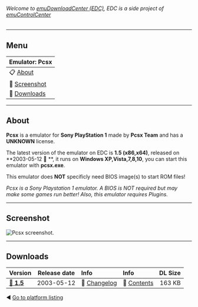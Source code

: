 ###### Welcome to [emuDownloadCenter (EDC)](https://github.com/PhoenixInteractiveNL/emuDownloadCenter/wiki/), EDC is a side project of [emuControlCenter](https://github.com/PhoenixInteractiveNL/emuControlCenter/wiki/)
***
## Menu
| **Emulator: Pcsx** |
|:---------|
| :clipboard: [About](#about) |
| :sunrise: [Screenshot](#screenshot) |
| :floppy_disk: [Downloads](#downloads) |
***
## About
**Pcsx** is a emulator for **Sony PlayStation 1** made by **Pcsx Team** and has a **UNKNOWN** license.

The latest version of the emulator on EDC is **1.5 (x86,x64)**, released on **2003-05-12 :triangular_flag_on_post: **, it runs on **Windows XP,Vista,7,8,10**, you can start this emulator with **pcsx.exe**.

This emulator does **NOT** specificly need BIOS image(s) to start ROM files!

_Pcsx is a Sony Playstation 1 emulator. A BIOS is NOT required but may make some games run better! Also, this emulator requires Plugins._
***
## Screenshot
![](https://raw.githubusercontent.com/PhoenixInteractiveNL/emuDownloadCenter/master/hooks/pcsx/screen.jpg "Pcsx screenshot.")
***
## Downloads
| Version  | Release date  | Info       | Info       | DL Size    |
|:---------|:-------------:|:-----------|:-----------|-----------:|
| [:floppy_disk: **1.5**](https://github.com/PhoenixInteractiveNL/edc-repo0005/raw/master/pcsx/1.5.7z) | 2003-05-12 | :page_facing_up: [Changelog](https://github.com/PhoenixInteractiveNL/edc-repo0005/blob/master/pcsx/1.5_changelog.txt) | :mag_right: [Contents](https://github.com/PhoenixInteractiveNL/edc-repo0005/blob/master/pcsx/1.5_contents.txt) | 163 KB |

:arrow_backward: [Go to platform listing](https://github.com/PhoenixInteractiveNL/emuDownloadCenter/wiki/EDC-Platform-List)
